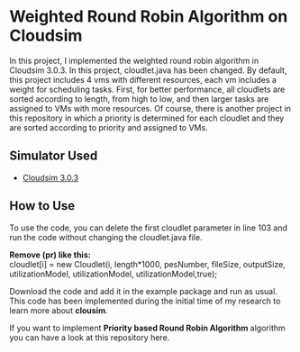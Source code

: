# Weighted Round Robin Algorithm on Cloudsim
In this project, I implemented the weighted round robin algorithm in Cloudsim 3.0.3. In this project, cloudlet.java has been changed.
By default, this project includes 4 vms with different resources, each vm includes a weight for scheduling tasks.
First, for better performance, all cloudlets are sorted according to length, from high to low, and then larger tasks are assigned to VMs with more resources.
Of course, there is another project in this repository in which a priority is determined for each cloudlet and they are sorted according to priority and assigned to VMs.

## Simulator Used
- [Cloudsim 3.0.3](https://github.com/Cloudslab/cloudsim)

## How to Use
To use the code, you can delete the first cloudlet parameter in line 103 and run the code without changing the cloudlet.java file.   

**Remove (pr) like this:**  
cloudlet[i] = new Cloudlet(i, length*1000, pesNumber, fileSize, outputSize, utilizationModel, utilizationModel, utilizationModel,true);


Download the code and add it in the example package and run as usual. This code has been implemented during the initial time of my research to learn more about **clousim**.

If you want to implement **Priority based Round Robin Algorithm** algorithm you can have a look at this repository here.
